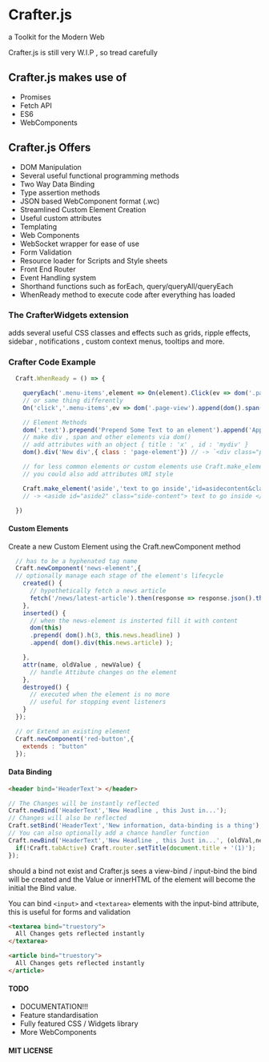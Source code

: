 # Crafter.js
a Toolkit for the Modern Web

Crafter.js is still very W.I.P , so tread carefully

## Crafter.js makes use of
- Promises
- Fetch API
- ES6
- WebComponents

## Crafter.js Offers
- DOM Manipulation
- Several useful functional programming methods
- Two Way Data Binding
- Type assertion methods
- JSON based WebComponent format (.wc)
- Streamlined Custom Element Creation
- Useful custom attributes
- Templating
- Web Components
- WebSocket wrapper for ease of use
- Form Validation
- Resource loader for Scripts and Style sheets
- Front End Router
- Event Handling system
- Shorthand functions such as forEach, query/queryAll/queryEach
- WhenReady method to execute code after everything has loaded

### The CrafterWidgets extension
 adds several useful CSS classes and effects such as grids, ripple effects, sidebar , notifications , custom context menus,
 tooltips and more.

### Crafter Code Example

```javascript
  Craft.WhenReady = () => {

    queryEach('.menu-items',element => On(element).Click(ev => dom('.page-view').append(dom().span('Hello!')));
    // or same thing differently
    On('click','.menu-items',ev => dom('.page-view').append(dom().span('Hello!'));

    // Element Methods
    dom('.text').prepend('Prepend Some Text to an element').append('Append Text to Same Element');
    // make div , span and other elements via dom()
    // add attributes with an object { title : 'x' , id : 'mydiv' }
    dom().div('New div',{ class : 'page-element'}) // -> `<div class="page-element">New div</div>`

    // for less common elements or custom elements use Craft.make_element
    // you could also add attributes URI style

    Craft.make_element('aside','text to go inside','id=asidecontent&class=side-content',true)
    // -> <aside id="aside2" class="side-content"> text to go inside </aside>

  })
```
#### Custom Elements
Create a new Custom Element using the Craft.newComponent method
```javascript
  // has to be a hyphenated tag name
  Craft.newComponent('news-element',{
  // optionally manage each stage of the element's lifecycle
    created() {
      // hypothetically fetch a news article
      fetch('/news/latest-article').then(response => response.json().then(news => this.news = news));
    },
    inserted() {
      // when the news-element is insterted fill it with content
      dom(this)
      .prepend( dom().h(3, this.news.headline) )
      .append( dom().div(this.news.article) );

    },
    attr(name, oldValue , newValue) {
      // handle Attibute changes on the element
    },
    destroyed() {
      // executed when the element is no more
      // useful for stopping event listeners
    }
  });

  // or Extend an existing element
  Craft.newComponent('red-button',{
    extends : "button"
  });

```

#### Data Binding

```html
<header bind='HeaderText'> </header>
```

```javascript
// The Changes will be instantly reflected
Craft.newBind('HeaderText','New Headline , this Just in...');
// Changes will also be reflected
Craft.setBind('HeaderText','New information, data-binding is a thing');
// You can also optionally add a chance handler function
Craft.newBind('HeaderText','New Headline , this Just in...', (oldVal,newVal) => {
  if(!Craft.tabActive) Craft.router.setTitle(document.title + '(1)');
});
```
should a bind not exist and Crafter.js sees a view-bind / input-bind the bind will be created
and the Value or innerHTML of the element will become the initial the Bind value.

You can bind `<input>` and `<textarea>` elements with the input-bind attribute,
this is useful for forms and validation

```html
<textarea bind="truestory">  
  All Changes gets reflected instantly
</textarea>

<article bind="truestory">
  All Changes gets reflected instantly
</article>
```

#### TODO
- DOCUMENTATION!!!
- Feature standardisation
- Fully featured CSS / Widgets library
- More WebComponents

#### MIT LICENSE
